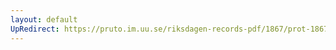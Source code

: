 ```yaml
---
layout: default
UpRedirect: https://pruto.im.uu.se/riksdagen-records-pdf/1867/prot-1867--ak--424/prot-1867--ak--424_002.pdf
---
```

